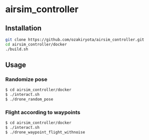 # airsim_controller
## Installation
```bash
git clone https://github.com/ozakiryota/airsim_controller.git
cd airsim_controller/docker
./build.sh
```

## Usage
### Randomize pose
```bash
$ cd airsim_controller/docker
$ ./interact.sh
$ ./drone_random_pose
```
### Flight according to waypoints
```bash
$ cd airsim_controller/docker
$ ./interact.sh
$ ./drone_waypoint_flight_withnoise
```